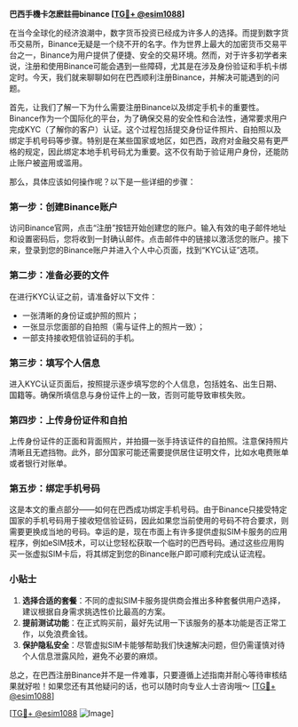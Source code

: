**巴西手機卡怎麽註冊binance [[TG💪+ @esim1088](https://t.me/s/esim1088)]**

在当今全球化的经济浪潮中，数字货币投资已经成为许多人的选择。而提到数字货币交易所，Binance无疑是一个绕不开的名字。作为世界上最大的加密货币交易平台之一，Binance为用户提供了便捷、安全的交易环境。然而，对于许多初学者来说，注册和使用Binance可能会遇到一些障碍，尤其是在涉及身份验证和手机卡绑定时。今天，我们就来聊聊如何在巴西顺利注册Binance，并解决可能遇到的问题。

首先，让我们了解一下为什么需要注册Binance以及绑定手机卡的重要性。Binance作为一个国际化的平台，为了确保交易的安全性和合法性，通常要求用户完成KYC（了解你的客户）认证。这个过程包括提交身份证件照片、自拍照以及绑定手机号码等步骤。特别是在某些国家或地区，如巴西，政府对金融交易有更严格的规定，因此绑定本地手机号码尤为重要。这不仅有助于验证用户身份，还能防止账户被盗用或滥用。

那么，具体应该如何操作呢？以下是一些详细的步骤：

### 第一步：创建Binance账户

访问Binance官网，点击“注册”按钮开始创建您的账户。输入有效的电子邮件地址和设置密码后，您将收到一封确认邮件。点击邮件中的链接以激活您的账户。接下来，登录到您的Binance账户并进入个人中心页面，找到“KYC认证”选项。

### 第二步：准备必要的文件

在进行KYC认证之前，请准备好以下文件：
- 一张清晰的身份证或护照的照片；
- 一张显示您面部的自拍照（需与证件上的照片一致）；
- 一部支持接收短信验证码的手机。

### 第三步：填写个人信息

进入KYC认证页面后，按照提示逐步填写您的个人信息，包括姓名、出生日期、国籍等。确保所填信息与身份证件上的一致，否则可能导致审核失败。

### 第四步：上传身份证件和自拍

上传身份证件的正面和背面照片，并拍摄一张手持该证件的自拍照。注意保持照片清晰且无遮挡物。此外，部分国家可能还需要提供居住证明文件，比如水电费账单或者银行对账单。

### 第五步：绑定手机号码

这是本文的重点部分——如何在巴西成功绑定手机号码。由于Binance只接受特定国家的手机号码用于接收短信验证码，因此如果您当前使用的号码不符合要求，则需要更换成当地的号码。幸运的是，现在市面上有许多提供虚拟SIM卡服务的应用程序，例如eSIM技术，可以让您轻松获取一个临时的巴西号码。通过这些应用购买一张虚拟SIM卡后，将其绑定到您的Binance账户即可顺利完成认证流程。

### 小贴士

1. **选择合适的套餐**：不同的虚拟SIM卡服务提供商会推出多种套餐供用户选择，建议根据自身需求挑选性价比最高的方案。
2. **提前测试功能**：在正式购买前，最好先试用一下该服务的基本功能是否正常工作，以免浪费金钱。
3. **保护隐私安全**：尽管虚拟SIM卡能够帮助我们快速解决问题，但仍需谨慎对待个人信息泄露风险，避免不必要的麻烦。

总之，在巴西注册Binance并不是一件难事，只要遵循上述指南并耐心等待审核结果就好啦！如果您还有其他疑问的话，也可以随时向专业人士咨询哦～ [[TG💪+ @esim1088](https://t.me/s/esim1088)]

[[TG💪+ @esim1088](https://t.me/s/esim1088) ![Image](https://i.postimg.cc/4NQfJmqS/Snipaste-2025-05-13-00-14-12.png)]